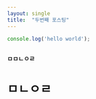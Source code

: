 ```yaml
---
layout: single
title:  "두번째 포스팅"
---
```

```javascript
console.log('hello world');
```



```html

```

**ㅁㅁㄴㅇㄹ**

# ㅁㄴㅇㄹ
